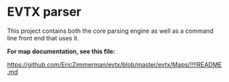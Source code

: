 # EVTX parser

This project contains both the core parsing engine as well as a command line front end that uses it.


**For map documentation, see this file:**

https://github.com/EricZimmerman/evtx/blob/master/evtx/Maps/!!!!README.md



